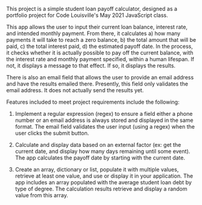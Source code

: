 This project is a simple student loan payoff calculator, designed as a portfolio project for Code Louisville's May 2021 JavaScript class.

This app allows the user to input their current loan balance, interest rate, and intended monthly payment. From there, it calculates a) how many payments it will take to reach a zero balance, b) the total amount that will be paid, c) the total interest paid, d) the estimated payoff date. In the process, it checks whether it is actually possible to pay off the current balance, with the interest rate and monthly payment specified, within a human lifespan. If not, it displays a message to that effect. If so, it displays the results.

There is also an email field that allows the user to provide an email address and have the results emailed there. Presently, this field only validates the email address. It does not actually send the results yet.

Features included to meet project requirements include the following:

1. Implement a regular expression (regex) to ensure a field either a phone number or an email address is always stored and displayed in the same format. The email field validates the user input (using a regex) when the user clicks the submit button.

2. Calculate and display data based on an external factor (ex: get the current date, and display how many days remaining until some event). The app calculates the payoff date by starting with the current date.

3. Create an array, dictionary or list, populate it with multiple values, retrieve at least one value, and use or display it in your application. The app includes an array populated with the average student loan debt by type of degree. The calculation results retrieve and display a random value from this array.

